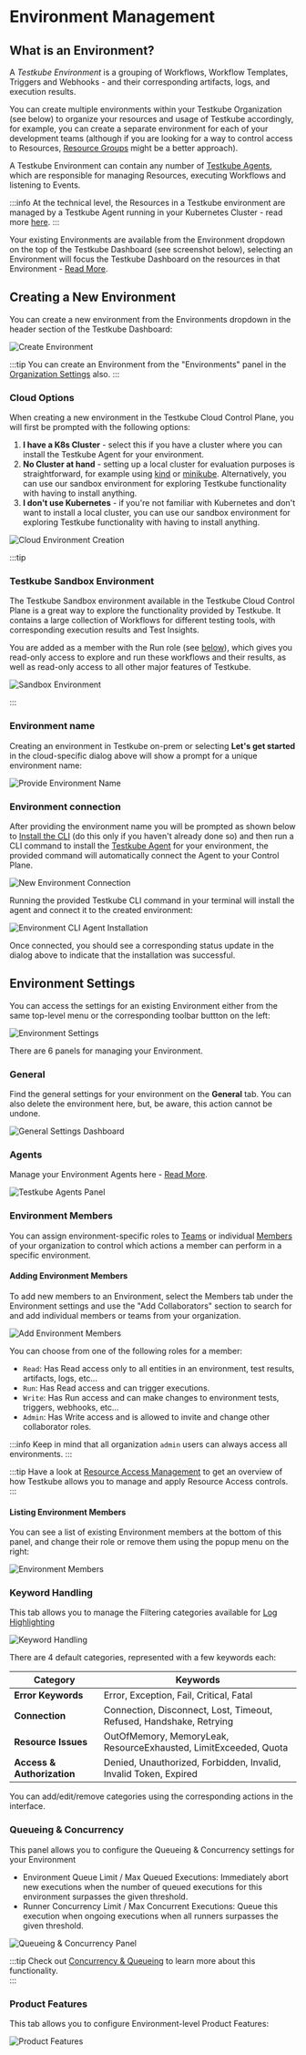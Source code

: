 # Environment Management

## What is an Environment?

A _Testkube Environment_ is a grouping of Workflows, Workflow Templates, Triggers and Webhooks - and their 
corresponding artifacts, logs, and execution results.

You can create multiple environments within your Testkube Organization (see below) to organize your resources and usage
of Testkube accordingly, for example, you can create a separate environment for each of your development teams (although
if you are looking for a way to control access to Resources, [Resource Groups](/articles/resource-groups) might be
a better approach).

A Testkube Environment can contain any number of [Testkube Agents](/articles/agents-overview), which are responsible
for managing Resources, executing Workflows and listening to Events. 

:::info
At the technical level, the Resources in a Testkube environment are managed by a Testkube Agent running in your 
Kubernetes Cluster - read more [here](../../articles/architecture.md).
:::

Your existing Environments are available from the Environment dropdown on the top of the Testkube Dashboard (see 
screenshot below), selecting an Environment will focus the Testkube Dashboard on the resources in that Environment - 
[Read More](/articles/testkube-dashboard-explore).

## Creating a New Environment

You can create a new environment from the Environments dropdown in the header section of the Testkube Dashboard:

![Create Environment](../../img/create-environment.png)

:::tip
You can create an Environment from the "Environments" panel in the [Organization Settings](/testkube-pro/articles/organization-management#environments) also.
:::

### Cloud Options

When creating a new environment in the Testkube Cloud Control Plane, you will first be prompted with the following options:

1. **I have a K8s Cluster** - select this if you have a cluster where you can install the Testkube Agent for your
   environment.
2. **No Cluster at hand** - setting up a local cluster for evaluation purposes is straightforward, for example using [kind](https://kind.sigs.k8s.io/)
   or [minikube](https://minikube.sigs.k8s.io/docs/). Alternatively, you can use our sandbox environment for exploring Testkube functionality with having to install anything.
3. **I don't use Kubernetes** - if you're not familiar with Kubernetes and don't want to install a local cluster, you can use
   our sandbox environment for exploring Testkube functionality with having to install anything.

![Cloud Environment Creation](../../img/cloud-create-environment.png)

:::tip

### Testkube Sandbox Environment

The Testkube Sandbox environment available in the Testkube Cloud Control Plane is a great way to explore the functionality provided by Testkube.
It contains a large collection of Workflows for different testing tools, with corresponding execution results and
Test Insights.

You are added as a member with the Run role (see [below](/testkube-pro/articles/environment-management#environment-members)),
which gives you read-only access to explore and run these workflows and their results, as well as read-only access to
all other major features of Testkube.

![Sandbox Environment](../../img/demo-environment.png)

:::

### Environment name

Creating an environment in Testkube on-prem or selecting **Let's get started** in the cloud-specific dialog above will show
a prompt for a unique environment name:

![Provide Environment Name](../../img/create-environment-name.png)

### Environment connection

After providing the environment name you will be prompted as shown below to [Install the CLI](/articles/install/cli)
(do this only if you haven't already done so) and then run a CLI command to install the
[Testkube Agent](/articles/install/standalone-agent) for your environment, the provided command will automatically
connect the Agent to your Control Plane.

![New Environment Connection](../../img/new-environment-connection.png)

Running the provided Testkube CLI command in your terminal will install the agent and connect it to the created environment:

![Environment CLI Agent Installation](../../img/environment-cli-agent-install.png)

Once connected, you should see a corresponding status update in the dialog above to indicate that the installation
was successful.

## Environment Settings

You can access the settings for an existing Environment either from the same top-level menu or the corresponding
toolbar buttton on the left:

![Environment Settings](../../img/environment-settings.png)

There are 6 panels for managing your Environment.

### General

Find the general settings for your environment on the **General** tab. You can also delete the environment here, but, be aware, this action cannot be undone.

![General Settings Dashboard](../../img/general-settings-dashboard-072024.png)

### Agents

Manage your Environment Agents here - [Read More](/articles/agents-overview).

![Testkube Agents Panel](images/testkube-agents-panel.png)

### Environment Members

You can assign environment-specific roles to [Teams](/articles/teams) or individual [Members](/testkube-pro/articles/organization-management#members) of your organization to control which
actions a member can perform in a specific environment.

#### Adding Environment Members

To add new members to an Environment, select the Members tab under the Environment settings and use the "Add Collaborators"
section to search for and add individual members or teams from your organization.

![Add Environment Members](../../img/add-environment-members.png)

You can choose from one of the following roles for a member:

- `Read`: Has Read access only to all entities in an environment, test results, artifacts, logs, etc...
- `Run`: Has Read access and can trigger executions.
- `Write`: Has Run access and can make changes to environment tests, triggers, webhooks, etc...
- `Admin`: Has Write access and is allowed to invite and change other collaborator roles.

:::info
Keep in mind that all organization `admin` users can always access all environments.
:::

:::tip
Have a look at [Resource Access Management](/articles/resource-access-management) to get an overview of how Testkube
allows you to manage and apply Resource Access controls.
:::

#### Listing Environment Members

You can see a list of existing Environment members at the bottom of this panel, and change their role or remove them
using the popup menu on the right:

![Environment Members](../../img/environment-members.png)

### Keyword Handling

This tab allows you to manage the Filtering categories available for [Log Highlighting](/testkube-pro/articles/log-highlighting)

![Keyword Handling](../../img/environment-keyword-handling.png)

There are 4 default categories, represented with a few keywords each:

| Category                   | Keywords                                                            |
| -------------------------- | ------------------------------------------------------------------- |
| **Error Keywords**         | Error, Exception, Fail, Critical, Fatal                             |
| **Connection**             | Connection, Disconnect, Lost, Timeout, Refused, Handshake, Retrying |
| **Resource Issues**        | OutOfMemory, MemoryLeak, ResourceExhausted, LimitExceeded, Quota    |
| **Access & Authorization** | Denied, Unauthorized, Forbidden, Invalid, Invalid Token, Expired    |

You can add/edit/remove categories using the corresponding actions in the interface.

### Queueing & Concurrency

This panel allows you to configure the Queueing & Concurrency settings for your Environment

- Environment Queue Limit / Max Queued Executions: Immediately abort new executions when the number of queued executions for this environment surpasses the given threshold.
- Runner Concurrency Limit / Max Concurrent Executions: Queue this execution when ongoing executions when all runners surpasses the given threshold.

![Queueing & Concurrency Panel](images/env-concurrency-panel.png)

:::tip
Check out [Concurrency & Queueing](/articles/test-workflows-concurrency-queueing) to learn more about this functionality.   
:::

### Product Features

This tab allows you to configure Environment-level Product Features:

![Product Features](../../img/environment-product-features.png)
